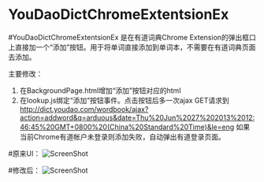 YouDaoDictChromeExtentsionEx
============================

#YouDaoDictChromeExtentsionEx 是在有道词典Chrome Extension的弹出框口上直接加一个“添加”按钮。用于将单词直接添加到单词本，不需要在有道词典页面去添加。

主要修改：
1. 在BackgroundPage.html增加“添加”按钮对应的html
2. 在lookup.js绑定“添加”按钮事件。点击按钮后多一次ajax GET请求到
http://dict.youdao.com/wordbook/ajax?action=addword&q=arduous&date=Thu%20Jun%2027%202013%2012:46:45%20GMT+0800%20(China%20Standard%20Time)&le=eng
如果当前Chrome有道帐户未登录则添加失败，自动弹出有道登录页面。


#原来UI：
![ScreenShot](https://raw.github.com/airbai/YouDaoDictChromeExtentsionEx/master/screenshots/original.png)

#修改后：
![ScreenShot](https://raw.github.com/airbai/YouDaoDictChromeExtentsionEx/master/screenshots/updated.png)
